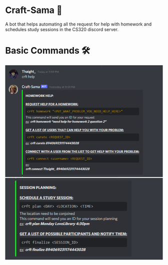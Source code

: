 # Craft-Sama 🦀
A bot that helps automating all the request for help with homework and schedules study sessions in the CS320 discord server.

# Basic Commands 🛠 
![Alt Text](https://github.com/thaibui2308/discordgo-bot/blob/main/img/demo.png)
![Alt Text](https://github.com/thaibui2308/discordgo-bot/blob/main/img/demo1.png)



